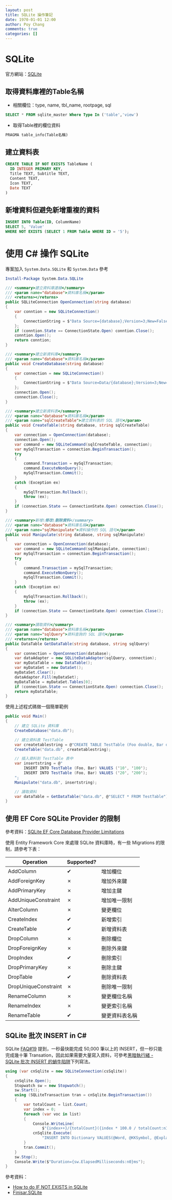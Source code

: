 ```yaml
---
layout: post
title: SQLite 操作筆記
date: 1970-01-01 12:00
author: Poy Chang
comments: true
categories: []
---
```

# SQLite

官方網站：[SQLite](https://www.sqlite.org/)

## 取得資料庫裡的Table名稱

* 相關欄位：type, name, tbl_name, rootpage, sql

```sql
SELECT * FROM sqlite_master Where Type In ('table','view')
```

* 取得Table裡的欄位資料

```sql
PRAGMA table_info(Table名稱)
```

## 建立資料表

```sql
CREATE TABLE IF NOT EXISTS TableName (
  ID INTEGER PRIMARY KEY,
  Title TEXT, Subtitle TEXT,
  Content TEXT, 
  Icon TEXT, 
  Date TEXT
)
```

## 新增資料但避免新增重複的資料

```sql
INSERT INTO Table(ID, ColumnName)
SELECT 5, 'Value'
WHERE NOT EXISTS (SELECT 1 FROM Table WHERE ID = '5');
```

# 使用 C# 操作 SQLite

專案加入 `System.Data.SQLite` 和 `System.Data` 參考

```powershell
Install-Package System.Data.SQLite
```

```csharp
/// <summary>建立資料庫連線</summary>
/// <param name="database">資料庫名稱</param>
/// <returns></returns>
public SQLiteConnection OpenConnection(string database)
{
    var conntion = new SQLiteConnection()
    {
        ConnectionString = $"Data Source={database};Version=3;New=False;Compress=True;"
    };
    if (conntion.State == ConnectionState.Open) conntion.Close();
    conntion.Open();
    return conntion;
}
```

```csharp
/// <summary>建立新資料庫</summary>
/// <param name="database">資料庫名稱</param>
public void CreateDatabase(string database)
{
    var connection = new SQLiteConnection()
    {
        ConnectionString = $"Data Source=Data/{database};Version=3;New=True;Compress=True;"
    };
    connection.Open();
    connection.Close();
}
```

```csharp
/// <summary>建立新資料表</summary>
/// <param name="database">資料庫名稱</param>
/// <param name="sqlCreateTable">建立資料表的 SQL 語句</param>
public void CreateTable(string database, string sqlCreateTable)
{
    var connection = OpenConnection(database);
    connection.Open();
    var command = new SQLiteCommand(sqlCreateTable, connection);
    var mySqlTransaction = connection.BeginTransaction();
    try
    {
        command.Transaction = mySqlTransaction;
        command.ExecuteNonQuery();
        mySqlTransaction.Commit();
    }
    catch (Exception ex)
    {
        mySqlTransaction.Rollback();
        throw (ex);
    }
    if (connection.State == ConnectionState.Open) connection.Close();
}
```

```csharp
/// <summary>新增\修改\刪除資料</summary>
/// <param name="database">資料庫名稱</param>
/// <param name="sqlManipulate">資料操作的 SQL 語句</param>
public void Manipulate(string database, string sqlManipulate)
{
    var connection = OpenConnection(database);
    var command = new SQLiteCommand(sqlManipulate, connection);
    var mySqlTransaction = connection.BeginTransaction();
    try
    {
        command.Transaction = mySqlTransaction;
        command.ExecuteNonQuery();
        mySqlTransaction.Commit();
    }
    catch (Exception ex)
    {
        mySqlTransaction.Rollback();
        throw (ex);
    }
    if (connection.State == ConnectionState.Open) connection.Close();
}
```

```csharp
/// <summary>讀取資料</summary>
/// <param name="database">資料庫名稱</param>
/// <param name="sqlQuery">資料查詢的 SQL 語句</param>
/// <returns></returns>
public DataTable GetDataTable(string database, string sqlQuery)
{
    var connection = OpenConnection(database);
    var dataAdapter = new SQLiteDataAdapter(sqlQuery, connection);
    var myDataTable = new DataTable();
    var myDataSet = new DataSet();
    myDataSet.Clear();
    dataAdapter.Fill(myDataSet);
    myDataTable = myDataSet.Tables[0];
    if (connection.State == ConnectionState.Open) connection.Close();
    return myDataTable;
}
```

使用上述程式碼做一個簡單範例

```csharp
public void Main()
{
    // 建立 SQLite 資料庫
    CreateDatabase("data.db");

    // 建立資料表 TestTable
    var createtablestring = @"CREATE TABLE TestTable (Foo double, Bar double);";
    CreateTable("data.db", createtablestring);

    // 插入資料到 TestTable 表中
    var insertstring = @"
        INSERT INTO TestTable (Foo, Bar) VALUES ('10', '100');
        INSERT INTO TestTable (Foo, Bar) VALUES ('20', '200');
    ";
    Manipulate("data.db", insertstring);

    // 讀取資料
    var dataTable = GetDataTable("data.db", @"SELECT * FROM TestTable");
}
```

## 使用 EF Core SQLite Provider 的限制

參考資料：[SQLite EF Core Database Provider Limitations](https://docs.microsoft.com/zh-tw/ef/core/providers/sqlite/limitations)

使用 Entity Framework Core 來處理 SQLite 資料庫時，有一些 Migrations 的限制，請參考下表：

<table class="table table-striped">
<thead>
  <tr>
    <th>Operation</th>
	<th>Supported?</th>
	<th></th>
  </tr>
</thead>
<tbody>
  <tr>
    <td>AddColumn</td>
	<td>✔</td>
	<td>增加欄位</td>
  </tr>
  <tr>
    <td>AddForeignKey</td>
	<td>✗</td>
	<td>增加外來鍵</td>
  </tr>
  <tr>
    <td>AddPrimaryKey</td>
	<td>✗</td>
	<td>增加主鍵</td>
  </tr>
  <tr>
    <td>AddUniqueConstraint</td>
	<td>✗</td>
	<td>增加唯一限制</td>
  </tr>
  <tr>
    <td>AlterColumn</td>
	<td>✗</td>
	<td>變更欄位</td>
  </tr>
  <tr>
    <td>CreateIndex</td>
	<td>✔</td>
	<td>新增索引</td>
  </tr>
  <tr>
    <td>CreateTable</td>
	<td>✔</td>
	<td>新增資料表</td>
  </tr>
  <tr>
    <td>DropColumn</td>
	<td>✗</td>
	<td>刪除欄位</td>
  </tr>
  <tr>
    <td>DropForeignKey</td>
	<td>✗</td>
	<td>刪除外來鍵</td>
  </tr>
  <tr>
    <td>DropIndex</td>
	<td>✔</td>
	<td>刪除索引</td>
  </tr>
  <tr>
    <td>DropPrimaryKey</td>
	<td>✗</td>
	<td>刪除主鍵</td>
  </tr>
  <tr>
    <td>DropTable</td>
	<td>✔</td>
	<td>刪除資料表</td>
  </tr>
  <tr>
    <td>DropUniqueConstraint</td>
	<td>✗</td>
	<td>刪除唯一限制</td>
  </tr>
  <tr>
    <td>RenameColumn</td>
	<td>✗</td>
	<td>變更欄位名稱</td>
  </tr>
  <tr>
    <td>RenameIndex</td>
	<td>✗</td>
	<td>變更索引名稱</td>
  </tr>
  <tr>
    <td>RenameTable</td>
	<td>✔</td>
	<td>變更資料表名稱</td>
  </tr>
</tbody>
</table>

## SQLite 批次 INSERT in C#

SQLite [FAQ#19](http://www.sqlite.org/faq.html#q19) 提到，一秒最快能完成 50,000 筆以上的 INSERT，但一秒只能完成幾十筆 Transation，因此如果需要大量寫入資料，可參考[黑暗執行緒 - SQLite 批次 INSERT 的蝸牛陷阱](http://blog.darkthread.net/post-2017-07-16-sqlite-insert-slow.aspx)下列寫法。

```csharp
using (var cnSqlite = new SQLiteConnection(csSqlite))
{
    cnSqlite.Open();
    Stopwatch sw = new Stopwatch();
    sw.Start();
    using (SQLiteTransaction tran = cnSqlite.BeginTransaction())
    {
        var totalCount = list.Count;
        var index = 0;
        foreach (var voc in list)
        {
            Console.WriteLine(
                $"{index++}/{totalCount}({index * 100.0 / totalCount:n1}%) {voc.Word}");
            cnSqlite.Execute(
                "INSERT INTO Dictionary VALUES(@Word, @KKSymbol, @Explanation)", (object)voc);
        }
        tran.Commit();
    }
    sw.Stop();
    Console.Write($"Duration={sw.ElapsedMilliseconds:n0}ms");
}
```


參考資料：

* [How to do IF NOT EXISTS in SQLite](http://stackoverflow.com/questions/531035/how-to-do-if-not-exists-in-sqlite)
* [Finisar.SQLite](http://adodotnetsqlite.sourceforge.net/)
